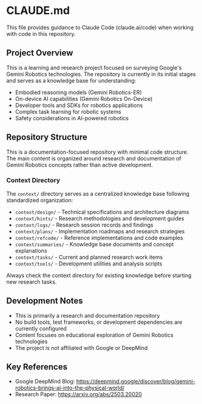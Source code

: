 # CLAUDE.md

This file provides guidance to Claude Code (claude.ai/code) when working with code in this repository.

## Project Overview

This is a learning and research project focused on surveying Google's Gemini Robotics technologies. The repository is currently in its initial stages and serves as a knowledge base for understanding:

- Embodied reasoning models (Gemini Robotics-ER)
- On-device AI capabilities (Gemini Robotics On-Device)
- Developer tools and SDKs for robotics applications
- Complex task learning for robotic systems
- Safety considerations in AI-powered robotics

## Repository Structure

This is a documentation-focused repository with minimal code structure. The main content is organized around research and documentation of Gemini Robotics concepts rather than active development.

### Context Directory

The `context/` directory serves as a centralized knowledge base following standardized organization:

- `context/design/` - Technical specifications and architecture diagrams
- `context/hints/` - Research methodologies and development guides  
- `context/logs/` - Research session records and findings
- `context/plans/` - Implementation roadmaps and research strategies
- `context/refcode/` - Reference implementations and code examples
- `context/summaries/` - Knowledge base documents and concept explanations
- `context/tasks/` - Current and planned research work items
- `context/tools/` - Development utilities and analysis scripts

Always check the context directory for existing knowledge before starting new research tasks.

## Development Notes

- This is primarily a research and documentation repository
- No build tools, test frameworks, or development dependencies are currently configured
- Content focuses on educational exploration of Gemini Robotics technologies
- The project is not affiliated with Google or DeepMind

## Key References

- Google DeepMind Blog: https://deepmind.google/discover/blog/gemini-robotics-brings-ai-into-the-physical-world/
- Research Paper: https://arxiv.org/abs/2503.20020